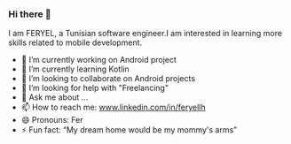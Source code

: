 ### Hi there 👋


I am FERYEL, a Tunisian software engineer.I am interested in learning more skills related to mobile development.



- 🔭 I’m currently working on Android project
- 🌱 I’m currently learning Kotlin
- 👯 I’m looking to collaborate on Android projects
- 🤔 I’m looking for help with "Freelancing"
- 💬 Ask me about ...
- 📫 How to reach me: www.linkedin.com/in/feryellh
- 😄 Pronouns: Fer 
- ⚡ Fun fact: “My dream home would be my mommy's arms”

